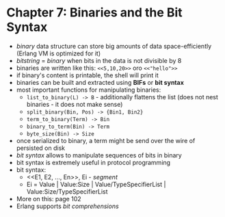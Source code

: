 # Chapter 7: Binaries and the Bit Syntax

- _binary_ data structure can store big amounts of data space-efficiently (Erlang VM is optimized for it)
- _bitstring_ = _binary_ when bits in the data is not divisible by 8
- binaries are written like this: `<<5,10,20>>` oro `<<"hello">>`
- if binary's content is printable, the shell will print it
- binaries can be built and extracted using **BIFs** or **bit syntax**
- most important functions for manipulating binaries:
    - `list_to_binary(L) -> B` - additionally flattens the list (does not nest binaries - it does not make sense)
    - `split_binary(Bin, Pos) -> {Bin1, Bin2}`
    - `term_to_binary(Term) -> Bin`
    - `binary_to_term(Bin) -> Term`
    - `byte_size(Bin) -> Size`
- once serialized to binary, a term might be send over the wire of persisted on disk
- _bit syntax_ allows to manipulate sequences of bits in binary
- bit syntax is extremely useful in protocol programming
- bit syntax:
    - <<E1, E2, ..., En>>, Ei - _segment_
    - Ei = Value | Value:Size | Value/TypeSpecifierList | Value:Size/TypeSpecifierList
- More on this: page 102
- Erlang supports _bit comprehensions_
